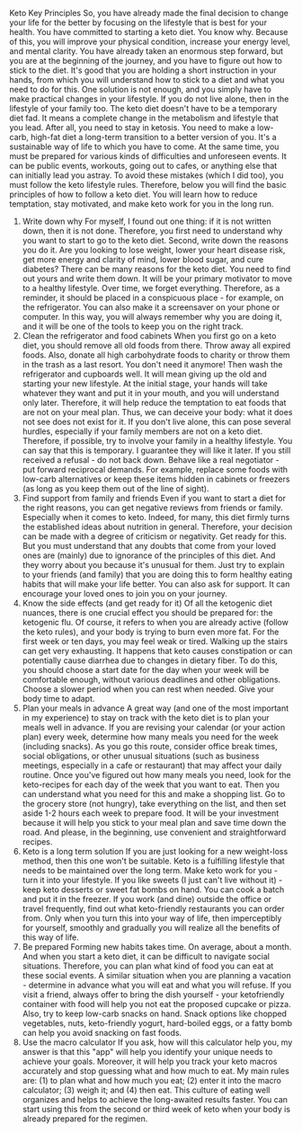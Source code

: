 Keto Key Principles
So, you have already made the final decision to change your life for the better
by focusing on the lifestyle that is best for your health. You have committed
to starting a keto diet. You know why. Because of this, you will improve your
physical condition, increase your energy level, and mental clarity. You have
already taken an enormous step forward, but you are at the beginning of the
journey, and you have to figure out how to stick to the diet.
It's good that you are holding a short instruction in your hands, from which
you will understand how to stick to a diet and what you need to do for this.
One solution is not enough, and you simply have to make practical changes
in your lifestyle. If you do not live alone, then in the lifestyle of your family
too.
The keto diet doesn't have to be a temporary diet fad. It means a complete
change in the metabolism and lifestyle that you lead. After all, you need to
stay in ketosis. You need to make a low-carb, high-fat diet a long-term
transition to a better version of you.
It's a sustainable way of life to which you have to come. At the same time,
you must be prepared for various kinds of difficulties and unforeseen events.
It can be public events, workouts, going out to cafes, or anything else that can
initially lead you astray.
To avoid these mistakes (which I did too), you must follow the keto lifestyle
rules. Therefore, below you will find the basic principles of how to follow a
keto diet. You will learn how to reduce temptation, stay motivated, and make
keto work for you in the long run.
1. Write down why
For myself, I found out one thing: if it is not written down, then it is not done.
Therefore, you first need to understand why you want to start to go to the
keto diet. Second, write down the reasons you do it.
Are you looking to lose weight, lower your heart disease risk, get more
energy and clarity of mind, lower blood sugar, and cure diabetes? There can
be many reasons for the keto diet. You need to find out yours and write them
down.
It will be your primary motivator to move to a healthy lifestyle. Over time,
we forget everything. Therefore, as a reminder, it should be placed in a
conspicuous place - for example, on the refrigerator. You can also make it a
screensaver on your phone or computer. In this way, you will always
remember why you are doing it, and it will be one of the tools to keep you on
the right track.
2. Clean the refrigerator and food cabinets
When you first go on a keto diet, you should remove all old foods from there.
Throw away all expired foods. Also, donate all high carbohydrate foods to
charity or throw them in the trash as a last resort. You don't need it anymore!
Then wash the refrigerator and cupboards well. It will mean giving up the old
and starting your new lifestyle.
At the initial stage, your hands will take whatever they want and put it in
your mouth, and you will understand only later. Therefore, it will help reduce
the temptation to eat foods that are not on your meal plan. Thus, we can
deceive your body: what it does not see does not exist for it.
If you don't live alone, this can pose several hurdles, especially if your family
members are not on a keto diet. Therefore, if possible, try to involve your
family in a healthy lifestyle. You can say that this is temporary. I guarantee
they will like it later.
If you still received a refusal - do not back down. Behave like a real
negotiator - put forward reciprocal demands. For example, replace some
foods with low-carb alternatives or keep these items hidden in cabinets or
freezers (as long as you keep them out of the line of sight).
3. Find support from family and friends
Even if you want to start a diet for the right reasons, you can get negative
reviews from friends or family. Especially when it comes to keto. Indeed, for
many, this diet firmly turns the established ideas about nutrition in general.
Therefore, your decision can be made with a degree of criticism or negativity.
Get ready for this.
But you must understand that any doubts that come from your loved ones are
(mainly) due to ignorance of the principles of this diet. And they worry about
you because it's unusual for them. Just try to explain to your friends (and
family) that you are doing this to form healthy eating habits that will make
your life better.
You can also ask for support. It can encourage your loved ones to join you on
your journey.
4. Know the side effects (and get ready for it)
Of all the ketogenic diet nuances, there is one crucial effect you should be
prepared for: the ketogenic flu. Of course, it refers to when you are already
active (follow the keto rules), and your body is trying to burn even more fat.
For the first week or ten days, you may feel weak or tired. Walking up the
stairs can get very exhausting. It happens that keto causes constipation or can
potentially cause diarrhea due to changes in dietary fiber.
To do this, you should choose a start date for the day when your week will be
comfortable enough, without various deadlines and other obligations. Choose
a slower period when you can rest when needed. Give your body time to
adapt.
5. Plan your meals in advance
A great way (and one of the most important in my experience) to stay on
track with the keto diet is to plan your meals well in advance. If you are
revising your calendar (or your action plan) every week, determine how
many meals you need for the week (including snacks). As you go this route,
consider office break times, social obligations, or other unusual situations
(such as business meetings, especially in a cafe or restaurant) that may affect
your daily routine.
Once you've figured out how many meals you need, look for the keto-recipes
for each day of the week that you want to eat. Then you can understand what
you need for this and make a shopping list. Go to the grocery store (not
hungry), take everything on the list, and then set aside 1-2 hours each week to
prepare food. It will be your investment because it will help you stick to your
meal plan and save time down the road. And please, in the beginning, use
convenient and straightforward recipes.
6. Keto is a long term solution
If you are just looking for a new weight-loss method, then this one won't be
suitable. Keto is a fulfilling lifestyle that needs to be maintained over the long
term.
Make keto work for you - turn it into your lifestyle. If you like sweets (I just
can't live without it) - keep keto desserts or sweet fat bombs on hand. You
can cook a batch and put it in the freezer.
If you work (and dine) outside the office or travel frequently, find out what
keto-friendly restaurants you can order from. Only when you turn this into
your way of life, then imperceptibly for yourself, smoothly and gradually you
will realize all the benefits of this way of life.
7. Be prepared
Forming new habits takes time. On average, about a month. And when you
start a keto diet, it can be difficult to navigate social situations. Therefore,
you can plan what kind of food you can eat at these social events. A similar
situation when you are planning a vacation - determine in advance what you
will eat and what you will refuse.
If you visit a friend, always offer to bring the dish yourself - your ketofriendly
container with food will help you not eat the proposed cupcake or
pizza.
Also, try to keep low-carb snacks on hand. Snack options like chopped
vegetables, nuts, keto-friendly yogurt, hard-boiled eggs, or a fatty bomb can
help you avoid snacking on fast foods.
8. Use the macro calculator
If you ask, how will this calculator help you, my answer is that this "app" will
help you identify your unique needs to achieve your goals. Moreover, it will
help you track your keto macros accurately and stop guessing what and how
much to eat.
My main rules are: (1) to plan what and how much you eat; (2) enter it into
the macro calculator; (3) weigh it; and (4) then eat. This culture of eating well
organizes and helps to achieve the long-awaited results faster. You can start
using this from the second or third week of keto when your body is already
prepared for the regimen.